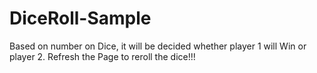 # DiceRoll-Sample
Based on number on Dice, it will be decided whether player 1 will Win or player 2.  Refresh the Page to reroll the dice!!!
